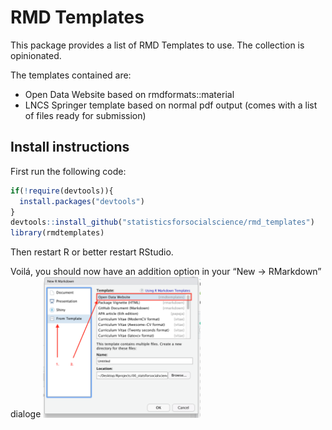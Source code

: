 RMD Templates
================

This package provides a list of RMD Templates to use. The collection is
opinionated.

The templates contained are:

  - Open Data Website based on rmdformats::material
  - LNCS Springer template based on normal pdf output (comes with a list
    of files ready for submission)

## Install instructions

First run the following code:

``` r
if(!require(devtools)){
  install.packages("devtools")
}
devtools::install_github("statisticsforsocialscience/rmd_templates")
library(rmdtemplates)
```

Then restart R or better restart RStudio.

Voilá, you should now have an addition option in your “New -\>
RMarkdown” dialoge <img src="README_files/click.png" width="50%" />
